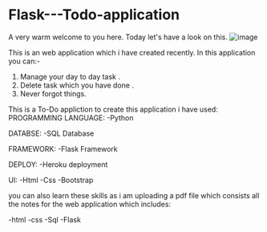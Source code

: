 # Flask---Todo-application
A very warm welcome to you here. Today let's have a look on this.
![image](https://user-images.githubusercontent.com/93917207/162195392-a30b162d-4d6d-46d4-ac2f-884f76afa572.png)

This is an web application which i have created recently.
In this application you can:-

1) Manage your day to day task .
2) Delete task which you have done .
3) Never forgot things.


This is a To-Do appliction to create this application i have used:
PROGRAMMING LANGUAGE:
-Python

DATABSE:
-SQL Database


FRAMEWORK:
-Flask Framework

DEPLOY:
-Heroku deployment

UI:
-Html
-Css
-Bootstrap



you can also learn these skills as i am uploading a pdf file which consists all the notes for the web application which includes:

-html
-css
-Sql
-Flask
